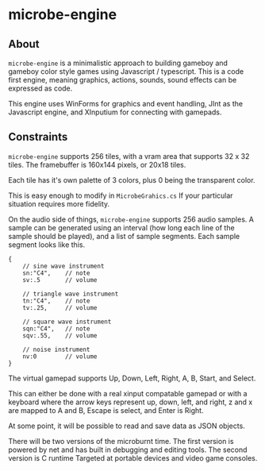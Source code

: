 # microbe-engine

## About

`microbe-engine` is a minimalistic approach to building gameboy and gameboy color style games using Javascript / typescript. This is a code first engine, meaning graphics, actions, sounds, sound effects can be expressed as code.

This engine uses WinForms for graphics and event handling, JInt as the Javascript engine, and XInputium for connecting with gamepads.


## Constraints

`microbe-engine` supports 256 tiles, with a vram area that supports 32 x 32 tiles. The framebuffer is 160x144 pixels, or 20x18 tiles.

Each tile has it's own palette of 3 colors, plus 0 being the transparent color.

This is easy enough to modify in `MicrobeGrahics.cs` If your particular situation requires more fidelity.

On the audio side of things, `microbe-engine` supports 256 audio samples. A sample can be generated using an interval (how long each line of the sample should be played), and a list of sample segments. Each sample segment looks like this.

```
{
    // sine wave instrument
    sn:"C4",    // note
    sv:.5       // volume
    
    // triangle wave instrument
    tn:"C4",    // note
    tv:.25,     // volume
    
    // square wave instrument
    sqn:"C4",   // note
    sqv:.55,    // volume

    // noise instrument
    nv:0        // volume  
}
```

The virtual gamepad supports Up, Down, Left, Right, A, B, Start, and Select.

This can either be done with a real xinput compatable gamepad or with a keyboard where the arrow keys represent up, down, left, and right, z and x are mapped to A and B, Escape is select, and Enter is Right.

At some point, it will be possible to read and save data as JSON objects.

There will be two versions of the microburnt time. The first version is powered by net and has built in debugging and editing tools. The second version is C runtime Targeted at portable devices and video game consoles. 
